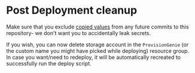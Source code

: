 # Post Deployment cleanup

Make sure that you exclude [copied values](copiedvalues.md) from any future commits to this repository- we don't want you to accidentally leak secrets.

If you wish, you can now delete storage account in the `ProvisionGenie` (or the custom name you might have picked while deploying) resource group. In case you want/need to redeploy, it will be automatically recreated to successfully run the deploy script.